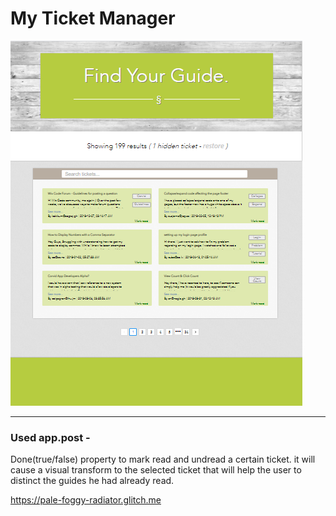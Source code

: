 # My Ticket Manager

![image](readme-files/png.png)

-----------------
### Used app.post -
Done(true/false) property to mark read and undread a certain ticket. it will cause a visual transform to the selected ticket that will help the user to distinct the guides he had already read.

https://pale-foggy-radiator.glitch.me
